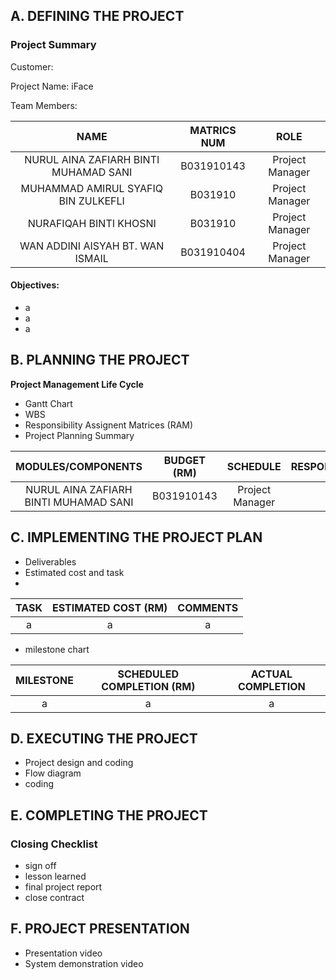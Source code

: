 ## A. DEFINING THE PROJECT ##
### Project Summary ###

Customer: 

Project Name: iFace 

Team Members: 

NAME | MATRICS NUM | ROLE
:---: | :---: | :---:
NURUL AINA ZAFIARH BINTI MUHAMAD SANI | B031910143 | Project Manager
MUHAMMAD AMIRUL SYAFIQ BIN ZULKEFLI | B031910 | Project Manager
NURAFIQAH BINTI KHOSNI | B031910 | Project Manager
WAN ADDINI AISYAH BT. WAN ISMAIL | B031910404 | Project Manager

#### Objectives: ####
* a
* a
* a

## B. PLANNING THE PROJECT ##
**Project Management Life Cycle** 
* Gantt Chart
* WBS
* Responsibility Assignent Matrices (RAM)
* Project Planning Summary

MODULES/COMPONENTS | BUDGET (RM) | SCHEDULE | RESPONSIBILITY
:---: | :---: | :---: | :---:
NURUL AINA ZAFIARH BINTI MUHAMAD SANI | B031910143 | Project Manager | a

## C. IMPLEMENTING THE PROJECT PLAN ##
* Deliverables
* Estimated cost and task
* 
TASK | ESTIMATED COST (RM) | COMMENTS 
:---: | :---: | :---:
 a | a | a 
* milestone chart

MILESTONE | SCHEDULED COMPLETION (RM) | ACTUAL COMPLETION 
:---: | :---: | :---:
 a | a | a   

## D. EXECUTING THE PROJECT ##
* Project design and coding
* Flow diagram
* coding

## E. COMPLETING THE PROJECT ##
### Closing Checklist ###
* sign off
* lesson learned
* final project report
* close contract

## F. PROJECT PRESENTATION ##
* Presentation video
* System demonstration video
